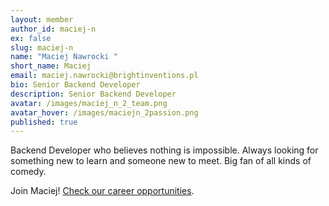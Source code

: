 ```yaml
---
layout: member
author_id: maciej-n
ex: false
slug: maciej-n
name: "Maciej Nawrocki "
short_name: Maciej
email: maciej.nawrocki@brightinventions.pl
bio: Senior Backend Developer
description: Senior Backend Developer
avatar: /images/maciej_n_2_team.png
avatar_hover: /images/maciejn_2passion.png
published: true
---
```

Backend Developer who believes nothing is impossible. Always looking for something new to learn and someone new to meet. Big fan of all kinds of comedy.

Join Maciej! [Check our career opportunities](/career).